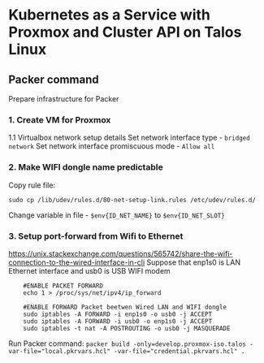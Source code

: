 # Kubernetes as a Service with Proxmox and Cluster API on Talos Linux

## Packer command

Prepare infrastructure for Packer

### 1. Create VM for Proxmox

   1.1 Virtualbox network setup details
   Set network interface type - `bridged network`
   Set network interface promiscuous mode - `Allow all`

### 2. Make WIFI dongle name predictable

   Copy rule file:

   ```shell
   sudo cp /lib/udev/rules.d/80-net-setup-link.rules /etc/udev/rules.d/
   ```

   Change variable in file - `$env{ID_NET_NAME}` to `$env{ID_NET_SLOT}`

### 3. Setup port-forward from Wifi to Ethernet

<https://unix.stackexchange.com/questions/565742/share-the-wifi-connection-to-the-wired-interface-in-cli>
    Suppose that enp1s0 is LAN Ethernet interface and usb0 is USB WIFI modem

```shell
    #ENABLE PACKET FORWARD
    echo 1 > /proc/sys/net/ipv4/ip_forward
```

```shell
    #ENABLE FORWARD Packet beetwen Wired LAN and WIFI dongle
    sudo iptables -A FORWARD -i enp1s0 -o usb0 -j ACCEPT
    sudo iptables -A FORWARD -i usb0 -o enp1s0 -j ACCEPT
    sudo iptables -t nat -A POSTROUTING -o usb0 -j MASQUERADE
```

Run Packer command:
    `packer build -only=develop.proxmox-iso.talos -var-file="local.pkrvars.hcl" -var-file="credential.pkrvars.hcl" .`
